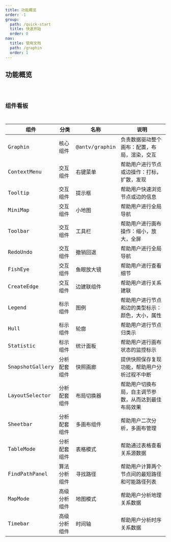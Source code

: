 ```yaml
---
title: 功能概览
order: -1
group:
  path: /quick-start
  title: 快速开始
  order: 0
nav:
  title: 使用文档
  path: /graphin
  order: 1
---
```


## 功能概览

<code src='./index.tsx'>

## 组件看板

| 组件            | 分类         | 名称          | 说明                                                 |
| --------------- | ------------ | ------------- | ---------------------------------------------------- |
| Graphin         | 核心组件     | @antv/graphin | 负责数据驱动整个画布：配置，布局，渲染，交互         |
| ContextMenu     | 交互组件     | 右键菜单      | 帮助用户进行节点或边操作：打标，扩散，发现           |
| Tooltip         | 交互组件     | 提示框        | 帮助用户快速浏览节点或边的信息                       |
| MiniMap         | 交互组件     | 小地图        | 帮助用户进行全局导航                                 |
| Toolbar         | 交互组件     | 工具栏        | 帮助用户进行画布操作：缩小，放大，全屏               |
| RedoUndo        | 交互组件     | 撤销回退      | 帮助用户进行全局导航                                 |
| FishEye         | 交互组件     | 鱼眼放大镜    | 帮助用户进行查看细节                                 |
| CreateEdge      | 交互组件     | 边建联组件    | 帮助用户进行关系建联                                 |
| Legend          | 标示组件     | 图例          | 帮助用户进行节点和边的类型标示：颜色，大小，属性     |
| Hull            | 标示组件     | 轮廓          | 帮助用户进行节点归类示                               |
| Statistic       | 标示组件     | 统计面板      | 帮助用户进行画布状态的监控标示                       |
| SnapshotGallery | 分析配套组件 | 快照画廊      | 提供快照保存复现功能，帮助用户分析过程不中断         |
| LayoutSelector  | 分析配套组件 | 布局切换器    | 帮助用户切换布局，自主调节参数，从而达到最佳布局效果 |
| Sheetbar        | 分析配套组件 | 多画布组件    | 帮助用户二次分析，多画布管理                         |
| TableMode       | 分析配套组件 | 表格模式      | 帮助通过表格查看关系源数据                           |
| FindPathPanel   | 算法分析组件 | 寻找路径      | 帮助用户计算两个节点间的最短路径和可能路径列表       |
| MapMode         | 高级分析组件 | 地图模式      | 帮助用户分析地理关系数据                             |
| Timebar         | 高级分析组件 | 时间轴        | 帮助用户分析时序关系数据                             |
